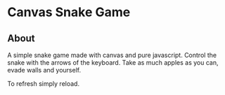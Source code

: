 Canvas Snake Game
===============

About
---------------

A simple snake game made with canvas and pure javascript. Control the snake with the arrows of the keyboard. Take as much apples as you can, evade walls and yourself.

To refresh simply reload.